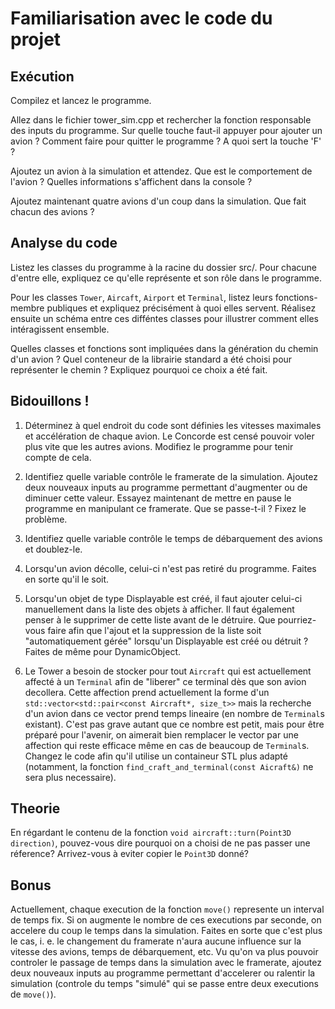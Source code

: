 
# Familiarisation avec le code du projet


## Exécution

Compilez et lancez le programme.

Allez dans le fichier tower_sim.cpp et rechercher la fonction responsable des inputs du programme.
Sur quelle touche faut-il appuyer pour ajouter un avion ?
Comment faire pour quitter le programme ?
A quoi sert la touche 'F' ?

Ajoutez un avion à la simulation et attendez.
Que est le comportement de l'avion ?
Quelles informations s'affichent dans la console ?

Ajoutez maintenant quatre avions d'un coup dans la simulation.
Que fait chacun des avions ?


## Analyse du code

Listez les classes du programme à la racine du dossier src/.
Pour chacune d'entre elle, expliquez ce qu'elle représente et son rôle dans le programme.

Pour les classes `Tower`, `Aircaft`, `Airport` et `Terminal`, listez leurs fonctions-membre publiques et expliquez précisément à quoi elles servent.
Réalisez ensuite un schéma entre ces difféntes classes pour illustrer comment elles intéragissent ensemble. 

Quelles classes et fonctions sont impliquées dans la génération du chemin d'un avion ?
Quel conteneur de la librairie standard a été choisi pour représenter le chemin ?
Expliquez pourquoi ce choix a été fait.


## Bidouillons !

1) Déterminez à quel endroit du code sont définies les vitesses maximales et accélération de chaque avion.
Le Concorde est censé pouvoir voler plus vite que les autres avions.
Modifiez le programme pour tenir compte de cela.

2) Identifiez quelle variable contrôle le framerate de la simulation.
Ajoutez deux nouveaux inputs au programme permettant d'augmenter ou de diminuer cette valeur.
Essayez maintenant de mettre en pause le programme en manipulant ce framerate. Que se passe-t-il ? Fixez le problème.

3) Identifiez quelle variable contrôle le temps de débarquement des avions et doublez-le.

4) Lorsqu'un avion décolle, celui-ci n'est pas retiré du programme.
Faites en sorte qu'il le soit.

5) Lorsqu'un objet de type Displayable est créé, il faut ajouter celui-ci manuellement dans la liste des objets à afficher.
Il faut également penser à le supprimer de cette liste avant de le détruire.
Que pourriez-vous faire afin que l'ajout et la suppression de la liste soit "automatiquement gérée" lorsqu'un Displayable est créé ou détruit ?
Faites de même pour DynamicObject.

6) Le Tower a besoin de stocker pour tout `Aircraft` qui est actuellement affecté à un `Terminal` afin de "liberer" ce terminal dès que son avion decollera. Cette affection prend actuellement la forme d'un `std::vector<std::pair<const Aircraft*, size_t>>` mais la recherche d'un avion dans ce vector prend temps lineaire (en nombre de `Terminal`s existant). C'est pas grave autant que ce nombre est petit, mais pour être préparé pour l'avenir, on aimerait bien remplacer le vector par une affection qui reste efficace même en cas de beaucoup de `Terminal`s. Changez le code afin qu'il utilise un containeur STL plus adapté (notamment, la fonction `find_craft_and_terminal(const Aicraft&)` ne sera plus necessaire).


## Theorie

En régardant le contenu de la fonction `void aircraft::turn(Point3D direction)`,
pouvez-vous dire pourquoi on a choisi de ne pas passer une réference?
Arrivez-vous à eviter copier le `Point3D` donné?


## Bonus

Actuellement, chaque execution de la fonction `move()` represente un interval de temps fix.
Si on augmente le nombre de ces executions par seconde, on accelere du coup le temps dans la simulation.
Faites en sorte que c'est plus le cas, i. e. le changement du framerate n'aura aucune influence sur la vitesse des avions, temps de débarquement, etc.
Vu qu'on va plus pouvoir controler le passage de temps dans la simulation avec le framerate,
ajoutez deux nouveaux inputs au programme permettant d'accelerer ou ralentir la simulation (controle du temps "simulé" qui se passe entre deux executions de `move()`).

